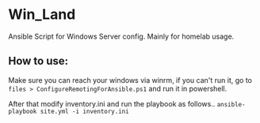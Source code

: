 # Win_Land

Ansible Script for Windows Server config. Mainly for homelab usage.

## How to use:

Make sure you can reach your windows via winrm, if you can't run it, go to `files > ConfigureRemotingForAnsible.ps1` and run it in powershell. 

After that modify inventory.ini and run the playbook as follows.. 
`ansible-playbook site.yml -i inventory.ini`

